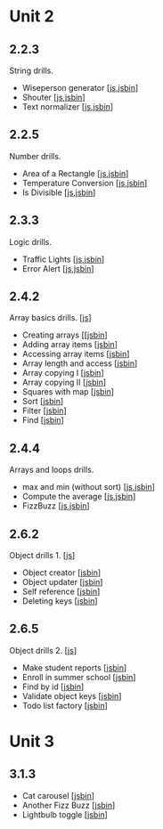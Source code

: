 # Unit 2

## 2.2.3

String drills.

 * Wiseperson generator [[js](2.2.3/wisePerson.js),[jsbin](https://jsbin.com/legiyam/edit?js,console)]
 * Shouter [[js](2.2.3/shouter.js),[jsbin](https://jsbin.com/bunujef/edit?js,console)]
 * Text normalizer [[js](2.2.3/textNormalizer.js),[jsbin](https://jsbin.com/caziroz/edit?js,console)]

## 2.2.5

Number drills.

 * Area of a Rectangle [[js](2.2.5/computeArea.js),[jsbin](https://jsbin.com/wuzataw/edit?js,console)]
 * Temperature Conversion [[js](2.2.5/temperature_conv.js),[jsbin](https://jsbin.com/jokociz/edit?js,console)]
 * Is Divisible [[js](2.2.5/isDivisible.js),[jsbin](https://jsbin.com/puqonis/edit?js,console)]

## 2.3.3

Logic drills.

 * Traffic Lights [[js](2.3.3/traffic_lights.js),[jsbin](https://jsbin.com/yefeja/edit?js,output)]
 * Error Alert [[js](2.3.3/error_alert.js),[jsbin](https://jsbin.com/pusekax/edit?js,output)]

## 2.4.2

Array basics drills. [[js](2.4.2/arrayBasics.js)]

 * Creating arrays [[[jsbin](https://jsbin.com/vehimek/edit?js,console)]
 * Adding array items [[jsbin](https://jsbin.com/xuhepu/edit?js,console)]
 * Accessing array items [[jsbin](https://jsbin.com/mevapu/edit?js,console)]
 * Array length and access [[jsbin](https://jsbin.com/piquhil/edit?js,console)]
 * Array copying I [[jsbin](https://jsbin.com/gocito/edit?js,console)]
 * Array copying II [[jsbin](https://jsbin.com/zahofin/edit?js,console)]
 * Squares with map [[jsbin](https://jsbin.com/xiwumus/edit?js,console)]
 * Sort [[jsbin](https://jsbin.com/reluhe/edit?js,console)]
 * Filter [[jsbin](https://jsbin.com/teqogo/edit?js,console)]
 * Find [[jsbin](https://jsbin.com/bomapu/edit?js,console)]

## 2.4.4

Arrays and loops drills.

 * max and min (without sort) [[js](2.4.4/max_min.js),[jsbin](https://jsbin.com/jifohik/edit?js,console)]
 * Compute the average [[js](2.4.4/average.js),[jsbin](https://jsbin.com/nilero/edit?js,console)]
 * FizzBuzz [[js](2.4.4/fizzBuzz.js),[jsbin](https://jsbin.com/fumogi/edit?js,console)]

## 2.6.2

Object drills 1. [[js](2.6.2/objectDrills1.js)]

 * Object creator [[jsbin](https://jsbin.com/qemoli/edit?js,console)]
 * Object updater [[jsbin](https://jsbin.com/wikozed/edit?js,console)]
 * Self reference [[jsbin](https://jsbin.com/topifok/edit?js,console)]
 * Deleting keys [[jsbin](https://jsbin.com/mediyac/edit?js,console)]

## 2.6.5

Object drills 2. [[js](2.6.5/objectDrills2.js)]

 * Make student reports [[jsbin](https://jsbin.com/wopiduq/edit?js,console)]
 * Enroll in summer school [[jsbin](https://jsbin.com/jetiyik/edit?js,console)]
 * Find by id [[jsbin](https://jsbin.com/riwenen/edit?js,console)]
 * Validate object keys [[jsbin](https://jsbin.com/guwopuc/1/edit?js,console)]
 * Todo list factory [[jsbin](https://jsbin.com/ducuxiz/edit?js,console)]

# Unit 3

## 3.1.3

 * Cat carousel [[jsbin]()]
 * Another Fizz Buzz [[jsbin]()]
 * Lightbulb toggle [[jsbin]()]
